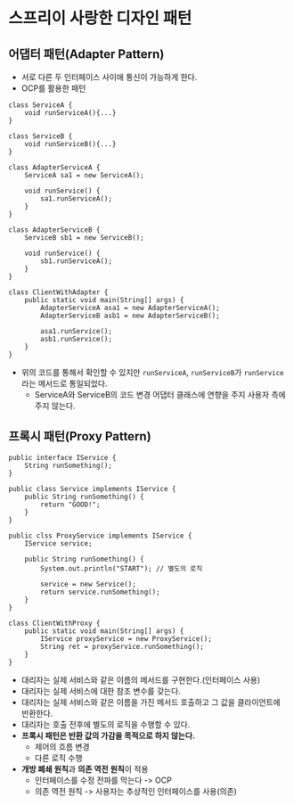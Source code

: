 # 스프리이 사랑한 디자인 패턴

## 어댑터 패턴(Adapter Pattern)
* 서로 다른 두 인터페이스 사이애 통신이 가능하게 한다.
* OCP를 활용한 패턴
```
class ServiceA {
    void runServiceA(){...}
}

class ServiceB {
    void runServiceB(){...}
}

class AdapterServiceA {
    ServiceA sa1 = new ServiceA();
    
    void runService() {
        sa1.runServiceA();
    }
}

class AdapterServiceB {
    ServiceB sb1 = new ServiceB();
    
    void runService() {
        sb1.runServiceA();
    }
}

class ClientWithAdapter {
    public static void main(String[] args) {
        AdapterServiceA asa1 = new AdapterServiceA();
        AdapterServiceB asb1 = new AdapterServiceB();
        
        asa1.runService();
        asb1.runService();
    }
}
```
* 위의 코드를 통해서 확인할 수 있지만 ```runServiceA```, ```runServiceB```가 ```runService```라는 메서드로 통일되었다.
  * ServiceA와 ServiceB의 코드 변경 어댑터 클래스에 연향을 주지 사용자 측에 주지 않는다.


## 프록시 패턴(Proxy Pattern)
```
public interface IService {
    String runSomething();
}

public class Service implements IService {
    public String runSomething() {
        return "GOOD!";
    }
}

public clss ProxyService implements IService {
    IService service;
    
    public String runSomething() {
        System.out.println("START"); // 별도의 로직
        
        service = new Service();
        return service.runSomething();
    }
}

class ClientWithProxy {
    public static void main(String[] args) {
        IService proxyService = new ProxyService();
        String ret = proxyService.runSomething(); 
    }
}
```
* 대리자는 실제 서비스와 같은 이름의 메서드를 구현한다.(인터페이스 사용)
* 대리자는 실제 서비스에 대한 참조 변수를 갖는다.
* 대리자는 실제 서비스와 같은 이름을 가진 메서드 호출하고 그 값을 클라이언트에 반환한다.
* 대리자는 호출 전후에 별도의 로직을 수행할 수 있다.
* **프록시 패턴은 반환 값의 가감을 목적으로 하지 않는다.**
  * 제어의 흐름 변경
  * 다른 로직 수행
* **개방 폐쇄 원칙**과 **의존 역전 원칙**이 적용
  * 인터페이스를 수정 전파를 막는다 -> OCP
  * 의존 역전 원칙 -> 사용자는 추상적인 인터페이스를 사용(의존)